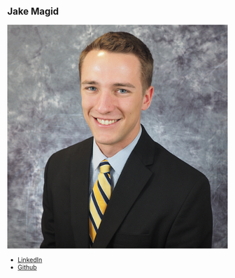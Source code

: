Jake Magid
------------

![](photos/jake-magid.png)

* [LinkedIn](https://www.linkedin.com/in/jake-magid/)
* [Github](https://github.com/jmagid15)
